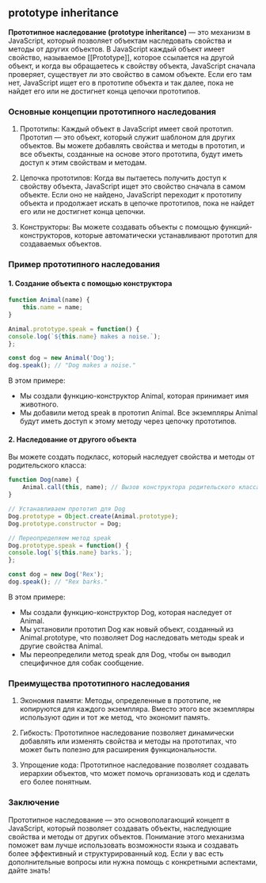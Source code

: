 ## prototype inheritance
**Прототипное наследование (prototype inheritance)** — это механизм в JavaScript, который позволяет объектам наследовать свойства и методы от других объектов. В JavaScript каждый объект имеет свойство, называемое [[Prototype]], которое ссылается на другой объект, и когда вы обращаетесь к свойству объекта, JavaScript сначала проверяет, существует ли это свойство в самом объекте. Если его там нет, JavaScript ищет его в прототипе объекта и так далее, пока не найдет его или не достигнет конца цепочки прототипов.

### Основные концепции прототипного наследования

1. Прототипы: Каждый объект в JavaScript имеет свой прототип. Прототип — это объект, который служит шаблоном для других объектов. Вы можете добавлять свойства и методы в прототип, и все объекты, созданные на основе этого прототипа, будут иметь доступ к этим свойствам и методам.

2. Цепочка прототипов: Когда вы пытаетесь получить доступ к свойству объекта, JavaScript ищет это свойство сначала в самом объекте. Если оно не найдено, JavaScript переходит к прототипу объекта и продолжает искать в цепочке прототипов, пока не найдет его или не достигнет конца цепочки.

3. Конструкторы: Вы можете создавать объекты с помощью функций-конструкторов, которые автоматически устанавливают прототип для создаваемых объектов.

### Пример прототипного наследования

#### 1. Создание объекта с помощью конструктора

```js
function Animal(name) {
    this.name = name;
}

Animal.prototype.speak = function() {
console.log(`${this.name} makes a noise.`);
};

const dog = new Animal('Dog');
dog.speak(); // "Dog makes a noise."
```

В этом примере:
- Мы создали функцию-конструктор Animal, которая принимает имя животного.
- Мы добавили метод speak в прототип Animal. Все экземпляры Animal будут иметь доступ к этому методу через цепочку прототипов.

#### 2. Наследование от другого объекта

Вы можете создать подкласс, который наследует свойства и методы от родительского класса:

```js
function Dog(name) {
    Animal.call(this, name); // Вызов конструктора родительского класса
}

// Устанавливаем прототип для Dog
Dog.prototype = Object.create(Animal.prototype);
Dog.prototype.constructor = Dog;

// Переопределяем метод speak
Dog.prototype.speak = function() {
console.log(`${this.name} barks.`);
};

const dog = new Dog('Rex');
dog.speak(); // "Rex barks."
```



В этом примере:
- Мы создали функцию-конструктор Dog, которая наследует от Animal.
- Мы установили прототип Dog как новый объект, созданный из Animal.prototype, что позволяет Dog наследовать методы speak и другие свойства Animal.
- Мы переопределили метод speak для Dog, чтобы он выводил специфичное для собак сообщение.

### Преимущества прототипного наследования

1. Экономия памяти: Методы, определенные в прототипе, не копируются для каждого экземпляра. Вместо этого все экземпляры используют один и тот же метод, что экономит память.

2. Гибкость: Прототипное наследование позволяет динамически добавлять или изменять свойства и методы на прототипах, что может быть полезно для расширения функциональности.

3. Упрощение кода: Прототипное наследование позволяет создавать иерархии объектов, что может помочь организовать код и сделать его более понятным.

### Заключение

Прототипное наследование — это основополагающий концепт в JavaScript, который позволяет создавать объекты, наследующие свойства и методы от других объектов. Понимание этого механизма поможет вам лучше использовать возможности языка и создавать более эффективный и структурированный код. Если у вас есть дополнительные вопросы или нужна помощь с конкретными аспектами, дайте знать!